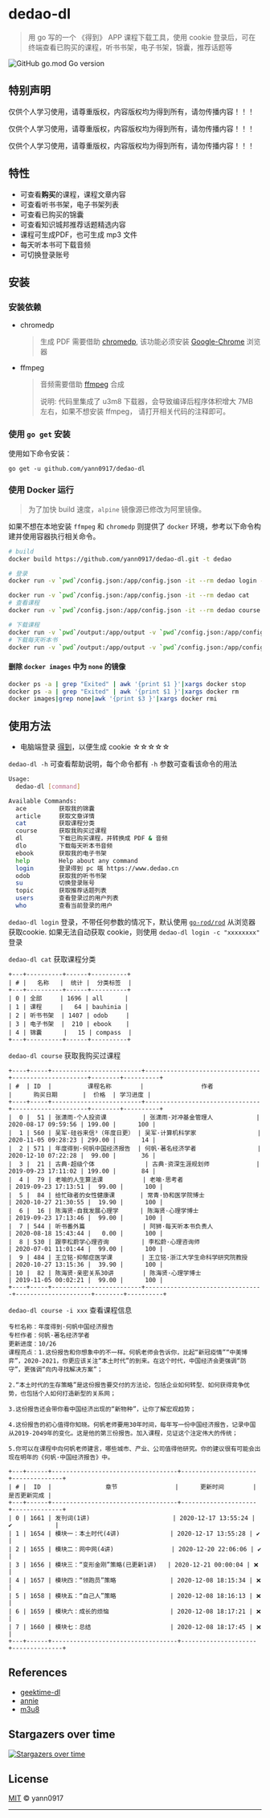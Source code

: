 # dedao-dl

> 用 go 写的一个 《得到》 APP 课程下载工具，使用 cookie 登录后，可在终端查看已购买的课程，听书书架，电子书架，锦囊，推荐话题等

![GitHub go.mod Go version](https://img.shields.io/github/go-mod/go-version/yann0917/dedao-dl)

## 特别声明

仅供个人学习使用，请尊重版权，内容版权均为得到所有，请勿传播内容！！！

仅供个人学习使用，请尊重版权，内容版权均为得到所有，请勿传播内容！！！

仅供个人学习使用，请尊重版权，内容版权均为得到所有，请勿传播内容！！！

## 特性

* 可查看**购买**的课程，课程文章内容
* 可查看听书书架，电子书架列表
* 可查看已购买的锦囊
* 可查看知识城邦推荐话题精选内容
* 课程可生成PDF，也可生成 mp3 文件
* 每天听本书可下载音频
* 可切换登录账号

## 安装

### 安装依赖

* chromedp
  > 生成 PDF 需要借助 [chromedp](https://github.com/chromedp/chromedp), 该功能必须安装 [Google-Chrome](https://www.google.cn/intl/zh-CN/chrome/) 浏览器
* ffmpeg
  > 音频需要借助 [ffmpeg](https://ffmpeg.org/) 合成
  >
  >说明: 代码里集成了 u3m8 下载器，会导致编译后程序体积增大 7MB 左右，如果不想安装 ffmpeg， 请打开相关代码的注释即可。

### 使用 `go get` 安装

使用如下命令安装：

`go get -u github.com/yann0917/dedao-dl`

### 使用 Docker 运行

> 为了加快 build 速度，`alpine` 镜像源已修改为阿里镜像。

如果不想在本地安装 `ffmpeg` 和 `chromedp` 则提供了 `docker` 环境，参考以下命令构建并使用容器执行相关命令。

```bash
# build
docker build https://github.com/yann0917/dedao-dl.git -t dedao

# 登录
docker run -v `pwd`/config.json:/app/config.json -it --rm dedao login -c "CookieString pleaseholder"

docker run -v `pwd`/config.json:/app/config.json -it --rm dedao cat
# 查看课程
docker run -v `pwd`/config.json:/app/config.json -it --rm dedao course

# 下载课程
docker run -v `pwd`/output:/app/output -v `pwd`/config.json:/app/config.json -it --rm dedao dl xxx
# 下载每天听本书
docker run -v `pwd`/output:/app/output -v `pwd`/config.json:/app/config.json -it --rm dedao dlo xxx

```

#### 删除 `docker images` 中为 `none` 的镜像

```bash
docker ps -a | grep "Exited" | awk '{print $1 }'|xargs docker stop
docker ps -a | grep "Exited" | awk '{print $1 }'|xargs docker rm
docker images|grep none|awk '{print $3 }'|xargs docker rmi
```

## 使用方法

* 电脑端登录 [得到](https://www.dedao.cn)，以便生成 cookie ☆☆☆☆☆

`dedao-dl -h` 可查看帮助说明，每个命令都有 `-h` 参数可查看该命令的用法

```bash
Usage:
  dedao-dl [command]

Available Commands:
  ace         获取我的锦囊
  article     获取文章详情
  cat         获取课程分类
  course      获取我购买过课程
  dl          下载已购买课程，并转换成 PDF & 音频
  dlo         下载每天听本书音频
  ebook       获取我的电子书架
  help        Help about any command
  login       登录得到 pc 端 https://www.dedao.cn
  odob        获取我的听书书架
  su          切换登录账号
  topic       获取推荐话题列表
  users       查看登录过的用户列表
  who         查看当前登录的用户
```

`dedao-dl login` 登录，不带任何参数的情况下，默认使用 [`go-rod/rod`](https://github.com/go-rod/rod) 从浏览器获取cookie. 如果无法自动获取 cookie，则使用 `dedao-dl login -c "xxxxxxxx"` 登录

`dedao-dl cat` 获取课程分类

```text
+---+----------+------+----------+
| # |   名称   |  统计 |  分类标签  |
+---+----------+------+----------+
| 0 | 全部     | 1696 | all      |
| 1 | 课程     |   64 | bauhinia |
| 2 | 听书书架  | 1407 | odob     |
| 3 | 电子书架  |  210 | ebook    |
| 4 | 锦囊      |   15 | compass  |
+---+----------+------+----------+
```

`dedao-dl course` 获取我购买过课程

```text
+----+-----+-------------------------+--------------------------------+---------------------+--------+----------+
| #  | ID  |          课程名称        |                作者             |      购买日期       |  价格  | 学习进度 |
+----+-----+-------------------------+--------------------------------+---------------------+--------+----------+
|  0 |  51 | 张潇雨·个人投资课          | 张潇雨·对冲基金管理人            | 2020-08-17 09:59:56 | 199.00 |      100 |
|  1 | 560 | 吴军·硅谷来信³（年度日更） | 吴军·计算机科学家                 | 2020-11-05 09:28:23 | 299.00 |       14 |
|  2 | 571 | 年度得到·何帆中国经济报告  | 何帆·著名经济学者                 | 2020-12-10 07:22:28 |  99.00 |       36 |
|  3 |  21 | 古典·超级个体              | 古典·资深生涯规划师             | 2019-09-23 17:11:02 | 199.00 |       84 |
|  4 |  79 | 老喻的人生算法课           | 老喻·思考者                     | 2019-09-23 17:13:51 |  99.00 |      100 |
|  5 |  84 | 给忙碌者的女性健康课       | 常青·协和医学院博士               | 2020-10-27 21:30:55 |  19.90 |      100 |
|  6 |  16 | 陈海贤·自我发展心理学      | 陈海贤·心理学博士                 | 2019-09-23 17:13:46 |  99.00 |      100 |
|  7 | 544 | 听书番外篇                | 阿狮·每天听本书负责人             | 2020-08-18 15:43:44 |   0.00 |      100 |
|  8 | 530 | 跟李松蔚学心理咨询         | 李松蔚·心理咨询师                 | 2020-07-01 11:01:44 |  99.00 |      100 |
|  9 | 484 | 王立铭·抑郁症医学课        | 王立铭·浙江大学生命科学研究院教授    | 2020-10-27 13:15:36 |  39.90 |      100 |
| 10 |  82 | 陈海贤·亲密关系30讲        | 陈海贤·心理学博士                 | 2019-11-05 00:02:21 |  99.00 |      100 |
+----+-----+-------------------------+---------------------------------+---------------------+--------+----------+
```

`dedao-dl course -i xxx` 查看课程信息

```text
专栏名称：年度得到·何帆中国经济报告
专栏作者：何帆·著名经济学者
更新进度：10/26
课程亮点：1.这份报告和你想象中的不一样。何帆老师会告诉你，比起“新冠疫情”“中美博弈”，2020-2021，你更应该关注“本土时代”的到来。在这个时代，中国经济会更强调“防守”，更强调“向内寻找解决方案”；

2.“本土时代的生存策略”是这份报告要交付的方法论，包括企业如何转型、如何获得竞争优势，也包括个人如何打造新型的关系网；

3.这份报告还会带你看中国经济出现的“新物种”，让你了解宏观趋势；

4.这份报告的初心值得你知晓。何帆老师要用30年时间，每年写一份中国经济报告，记录中国从2019-2049年的变化。这是他的第三份报告。加入课程，见证这个注定伟大的传统；

5.你可以在课程中向何帆老师建言，哪些城市、产业、公司值得他研究。你的建议很有可能会出现在明年的《何帆·中国经济报告》中。

+---+------+-----------------------------------+---------------------+--------------+
| # |  ID  |               章节                |      更新时间        | 是否更新完成 |
+---+------+-----------------------------------+---------------------+--------------+
| 0 | 1661 | 发刊词(1讲)                       | 2020-12-17 13:55:24 | ✔            |
| 1 | 1654 | 模块一：本土时代(4讲)              | 2020-12-17 13:55:28 | ✔            |
| 2 | 1655 | 模块二：网中网(4讲)                | 2020-12-20 22:06:06 | ✔            |
| 3 | 1656 | 模块三：“变形金刚”策略(已更新1讲)   | 2020-12-21 00:00:04 | ❌           |
| 4 | 1657 | 模块四：“领跑员”策略               | 2020-12-08 18:15:34 | ❌           |
| 5 | 1658 | 模块五：“自己人”策略               | 2020-12-08 18:16:13 | ❌           |
| 6 | 1659 | 模块六：成长的烦恼                 | 2020-12-08 18:17:21 | ❌           |
| 7 | 1660 | 模块七：总结                      | 2020-12-08 18:17:45 | ❌           |
+---+------+-----------------------------------+---------------------+--------------+
```

## References

* [geektime-dl](https://github.com/mmzou/geektime-dl)
* [annie](https://github.com/iawia002/annie)
* [m3u8](https://github.com/oopsguy/m3u8)

## Stargazers over time

[![Stargazers over time](https://starchart.cc/yann0917/dedao-dl.svg)](https://starchart.cc/yann0917/dedao-dl)

## License

[MIT](./LICENSE) © yann0917

---
